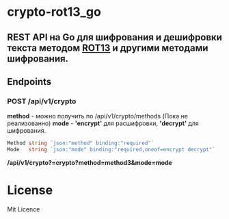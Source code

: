 # crypto-rot13_go
REST API на Go для шифрования и дешифровки текста методом [ROT13](https://ru.wikipedia.org/wiki/ROT13) и другими методами шифрования.  
---
## Endpoints

### POST /api/v1/crypto
**method** - можно получить по /api/v1/crypto/methods (Пока не реализованно)
**mode** - **'encrypt'** для расшифровки, **'decrypt'** для шифрования.

```go
Method string `json:"method" binding:"required"`
Mode   string `json:"mode" binding:"required,oneof=encrypt decrypt"`
```
**/api/v1/crypto?=crypto?method=method3&mode=mode**

# License

Mit Licence
